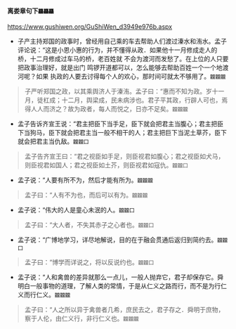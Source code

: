 #### 离娄章句下`龘龘龘`
https://www.gushiwen.org/GuShiWen_d3949e976b.aspx
- 子产主持郑国的政事时，曾经用自己乘的车去帮助人们渡过溱水和洧水。孟子评论说：“这是小恩小惠的行为，并不懂得从政．如果他十一月修成走人的桥，十二月修成过车马的桥，老百姓就 不会为渡河而发愁了。在上位的人只要把政事治理好，就是出门 鸣锣开道都可以，怎么能够去帮助百姓一个一个地渡河呢？如果 执政的人要去讨得每个人的欢心，那时间可就太不够用了。`龖龖龖`
>子严听郑国之政，以其乘舆济人于溱洧。孟子曰：“惠而不知为政。岁十一月，徒杠成；十二月，舆梁成，民未病涉也。君子平其政，行辟人可也，焉得人人而济之？故为政者，每人而悦之，日亦不足矣。`龖龖龖`

- 孟子告诉齐宣王说：“君主把臣下当手足，臣下就会把君主当腹心；君主把臣下当狗马，臣下就会把君主当一般不相干的人；君主把巨下当泥土草芥，臣下就会把君主当仇敌。`龖龖囗`
>孟子告齐宣王曰：“君之视臣如手足，则臣视君如腹心；君之视臣如犬马，则臣视君如国人；君之视臣如土芥，则臣视君如寇仇。`龖龖囗`

- 孟子说：“人要有所不为，然后才能有所为。`龖龖龖`
>孟子曰：“人有不为也，而后可以有为。`龖龖龖`

- 孟子说：“伟大的人是童心未泯的人。`龖龖囗`
>孟子曰：“大人者，不失其赤子之心者也。`龖龖囗`

- 孟子说：“广博地学习，详尽地解说，目的在于融会贯通后返归到简约去。`龖龖囗`
>孟子曰：“博学而详说之，将以反说约也。`龖龖囗`

- 孟子说：“人和禽兽的差异就那么一点儿，一般人抛弃它，君子却保存它。舜明白一般事物的道理，了解人类的常情，于是从仁义之路而行，而不是为行仁义而行仁义。`龖龖龖`
>孟子曰：“人之所以异于禽兽者几希，庶民去之，君子存之．舜明于庶物，察于人伦，由仁义行，非行仁义也。`龖龖龖`
